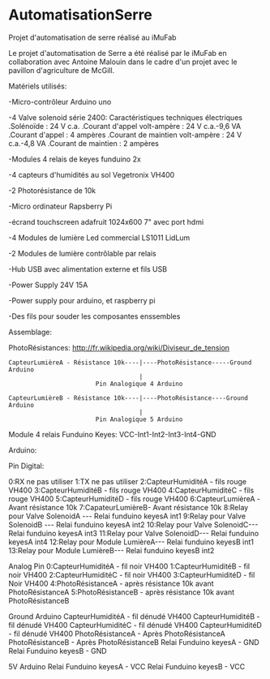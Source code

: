 # AutomatisationSerre
Projet d'automatisation de serre réalisé au iMuFab

Le projet d'automatisation de Serre a été réalisé par le iMuFab en collaboration avec Antoine Malouin dans le cadre d'un projet avec le pavillon d'agriculture de McGill.

Matériels utilisés:

-Micro-contrôleur Arduino uno

-4 Valve solenoid série 2400:
Caractéristiques techniques électriques
.Solénoïde : 24 V c.a.
.Courant d'appel volt-ampère : 24 V c.a.-9,6 VA
.Courant d'appel : 4 ampères
.Courant de maintien volt-ampère : 24 V c.a.-4,8 VA
.Courant de maintien : 2 ampères

-Modules 4 relais de keyes funduino 2x

-4 capteurs d'humidités au sol Vegetronix VH400

-2 Photorésistance de 10k

-Micro ordinateur Rapsberry Pi

-écrand touchscreen adafruit 1024x600 7" avec port hdmi

-4 Modules de lumière Led commercial LS1011 LidLum

-2 Modules de lumière contrôlable par relais

-Hub USB avec alimentation externe et fils USB

-Power Supply 24V 15A

-Power supply pour arduino, et raspberry pi

-Des fils pour souder les composantes enssembles

Assemblage:

PhotoRésistances:
http://fr.wikipedia.org/wiki/Diviseur_de_tension

    CapteurLumièreA - Résistance 10k----|----PhotoRésistance-----Ground Arduino
                                        |
                            Pin Analogique 4 Arduino
                            
    CapteurLumièreB - Résistance 10k----|----PhotoRésistance----Ground Arduino
                                        |
                            Pin Analogique 5 Arduino

Module 4 relais Funduino Keyes:
VCC-Int1-Int2-Int3-Int4-GND

Arduino:

Pin Digital:

0:RX ne pas utiliser
1:TX ne pas utiliser
2:CapteurHumiditéA - fils rouge VH400 
3:CapteurHumiditéB - fils rouge VH400
4:CapteurHumiditéC - fils rouge VH400
5:CapteurHumiditéD - fils rouge VH400
6:CapteurLumièreA -Avant résistance 10k
7:CapateurLumièreB- Avant résistance 10k
8:Relay pour Valve SolenoidA --- Relai funduino keyesA int1
9:Relay pour Valve SolenoidB --- Relai funduino keyesA int2 
10:Relay pour Valve SolenoidC--- Relai funduino keyesA int3
11:Relay pour Valve SolenoidD--- Relai funduino keyesA int4
12:Relay pour Module LumièreA--- Relai funduino keyesB int1 
13:Relay pour Module LumièreB--- Relai funduino keyesB int2

Analog Pin
0:CapteurHumiditéA - fil noir VH400
1:CapteurHumiditéB - fil noir VH400
2:CapteurHumiditéC - fil noir VH400
3:CapteurHumiditéD - fil Noir VH400
4:PhotoRésistanceA - après résistance 10k avant PhotoRésistanceA 
5:PhotoRésistanceB - après résistance 10k avant PhotoRésistanceB 

Ground Arduino
CapteurHumiditéA - fil dénudé VH400
CapteurHumiditéB - fil dénudé VH400
CapteurHumiditéC - fil dénudé VH400
CapteurHumiditéD - fil dénudé VH400
PhotoRésistanceA - Après PhotoRésistanceA
PhotoRésistanceB - Après PhotoRésistanceB
Relai Funduino keyesA - GND
Relai Funduino keyesB - GND

5V Arduino
Relai Funduino keyesA - VCC
Relai Funduino keyesB - VCC
